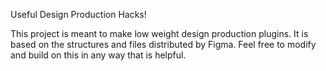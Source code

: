 Useful Design Production Hacks!

This project is meant to make low weight design production plugins. It is based on the structures and files distributed by Figma. Feel free to modify and build on this in any way that is helpful.
